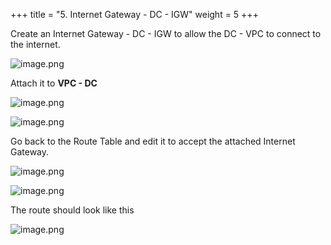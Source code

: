 +++
title = "5. Internet Gateway - DC - IGW"
weight = 5
+++


Create an Internet Gateway - DC - IGW to allow the DC - VPC to connect to the internet.


![image.png](/images/004-iv-setup-vpc-dc-resources/18-629381-image.png)


Attach it to **VPC - DC**


![image.png](/images/004-iv-setup-vpc-dc-resources/18-970022-image.png)


![image.png](/images/004-iv-setup-vpc-dc-resources/18-387014-image.png)


Go back to the Route Table and edit it to accept the attached Internet Gateway.


![image.png](/images/004-iv-setup-vpc-dc-resources/18-886104-image.png)


![image.png](/images/004-iv-setup-vpc-dc-resources/18-909467-image.png)


The route should look like this


![image.png](/images/004-iv-setup-vpc-dc-resources/18-434643-image.png)


